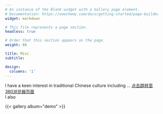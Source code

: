 ```yaml
---
# An instance of the Blank widget with a Gallery page element.
# Documentation: https://wowchemy.com/docs/getting-started/page-builder/
widget: markdown

# This file represents a page section.
headless: true

# Order that this section appears on the page.
weight: 66

title: Misc
subtitle: 

design:
  columns: '1'
---
```


I have a keen interest in traditional Chinese culture including ...
<a href="https://www.hao123.com/">点击跳转至360浏览器页面</a>
<br />I also

{{< gallery album="demo" >}}
